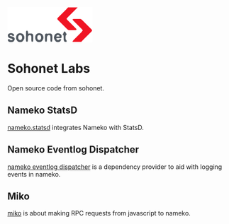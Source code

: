 ![sohonet logo](images/sohonetlogo.png "sohonet logo")

# Sohonet Labs

Open source code from sohonet.


## Nameko StatsD

[nameko.statsd](nameko.statsd.md) integrates Nameko with StatsD.


## Nameko Eventlog Dispatcher

[nameko eventlog dispatcher](nameko.eventlog.dispatcher.md) is a dependency provider to aid with logging events in nameko.


## Miko

[miko](miko.md) is about making RPC requests from javascript to nameko.

